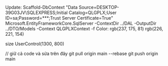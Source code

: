 Update: Scaffold-DbContext "Data Source=DESKTOP-39G03JV\SQLEXPRESS;Initial Catalog=QLGPLX;User ID=sa;Password=***;Trust Server Certificate=True" Microsoft.EntityFrameworkCore.SqlServer -ContextDir ../DAL -OutputDir ../DTO/Models -Context QLGPLXContext -f
Color: rgb(237, 175, 81) rgb(226, 221, 154)

size UserControl(1300, 800)

// giữ cả code và sửa trên đây
git pull origin main --rebase
git push origin main

